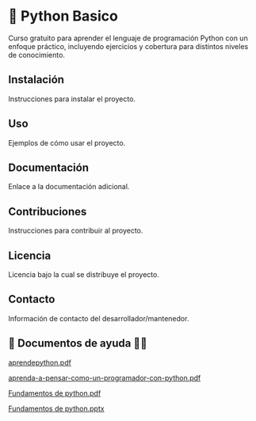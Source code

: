 # 📌 Python Basico

Curso gratuito para aprender el lenguaje de programación Python con un enfoque práctico,
incluyendo ejercicios y cobertura para distintos niveles de conocimiento.

## Instalación

Instrucciones para instalar el proyecto.

## Uso

Ejemplos de cómo usar el proyecto.

## Documentación

Enlace a la documentación adicional.

## Contribuciones

Instrucciones para contribuir al proyecto.

## Licencia

Licencia bajo la cual se distribuye el proyecto.

## Contacto

Información de contacto del desarrollador/mantenedor.

## 📌 Documentos de ayuda 👨‍💻

[aprendepython.pdf](https://github.com/RafaelPacheco21/PythonClassBasic/files/14855123/aprendepython.pdf)

[aprenda-a-pensar-como-un-programador-con-python.pdf](https://github.com/RafaelPacheco21/PythonClassBasic/files/14855125/aprenda-a-pensar-como-un-programador-con-python.pdf)

[Fundamentos de python.pdf](https://github.com/RafaelPacheco21/PythonClassBasic/files/14855126/Fundamentos.de.python.pdf)

[Fundamentos de python.pptx](https://github.com/RafaelPacheco21/PythonClassBasic/files/14855128/Fundamentos.de.python.pptx)
